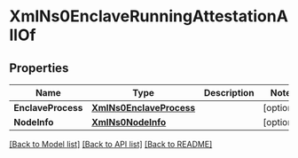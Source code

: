 # XmlNs0EnclaveRunningAttestationAllOf

## Properties

Name | Type | Description | Notes
------------ | ------------- | ------------- | -------------
**EnclaveProcess** | [**XmlNs0EnclaveProcess**](xml_ns0_enclaveProcess.md) |  | [optional] 
**NodeInfo** | [**XmlNs0NodeInfo**](xml_ns0_nodeInfo.md) |  | [optional] 

[[Back to Model list]](../README.md#documentation-for-models) [[Back to API list]](../README.md#documentation-for-api-endpoints) [[Back to README]](../README.md)


